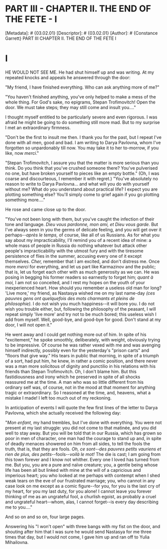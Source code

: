 # PART III - CHAPTER II. THE END OF THE FETE - I
[Metadata]: # {03.02.01}
[Descriptor]: # {03.02.01}
[Author]: # {Constance Garrett}
PART III
CHAPTER II. THE END OF THE FETE
I
# I
HE WOULD NOT SEE ME. He had shut himself up and was writing. At my repeated
knocks and appeals he answered through the door:

"My friend, I have finished everything. Who can ask anything more of me?"

"You haven't finished anything, you've only helped to make a mess of the whole
thing. For God's sake, no epigrams, Stepan Trofimovitch! Open the door. We must
take steps; they may still come and insult you...."

I thought myself entitled to be particularly severe and even rigorous. I was
afraid he might be going to do something still more mad. But to my surprise I
met an extraordinary firmness.

"Don't be the first to insult me then. I thank you for the past, but I repeat
I've done with all men, good and bad. I am writing to Darya Pavlovna, whom I've
forgotten so unpardonably till now. You may take it to her to-morrow, if you
like, now _merci_."

"Stepan Trofimovitch, I assure you that the matter is more serious than you
think. Do you think that you've crushed someone there? You've pulverised no
one, but have broken yourself to pieces like an empty bottle." (Oh, I was
coarse and discourteous, I remember it with regret.) "You've absolutely no
reason to write to Darya Pavlovna... and what will you do with yourself without
me? What do you understand about practical life? I expect you are plotting
something else? You'll simply come to grief again if you go plotting something
more...."

He rose and came close up to the door.

"You've not been long with them, but you've caught the infection of their tone
and language. _Dieu vous pardonne, mon ami, et Dieu vous garde._ But I've
always seen in you the germs of delicate feeling, and you will get over it
perhaps--_après le temps,_ of course, like all of us Russians. As for what you
say about my impracticability, I'll remind you of a recent idea of mine: a
whole mass of people in Russia do nothing whatever but attack other people's
impracticability with the utmost fury and with the tiresome persistence of
flies in the summer, accusing every one of it except themselves. _Cher,_
remember that I am excited, and don't distress me. Once more _merci_ for
everything, and let us part like Karmazinov and the public; that is, let us
forget each other with as much generosity as we can. He was posing in begging
his former readers so earnestly to forget him; _quant à moi,_ I am not so
conceited, and I rest my hopes on the youth of your inexperienced heart. How
should you remember a useless old man for long? 'Live more,' my friend, as
Nastasya wished me on my last name-day _(ces pauvres gens ont quelquefois des
mots charmants et pleins de philosophie)._ I do not wish you much happiness--it
will bore you. I do not wish you trouble either, but, following the philosophy
of the peasant, I will repeat simply 'live more' and try not to be much bored;
this useless wish I add from myself. Well, good-bye, and good-bye for good.
Don't stand at my door, I will not open it."

He went away and I could get nothing more out of him. In spite of his
"excitement," he spoke smoothly, deliberately, with weight, obviously trying to
be impressive. Of course he was rather vexed with me and was avenging himself
indirectly, possibly even for the yesterday's "prison carts" and "floors that
give way." His tears in public that morning, in spite of a triumph of a sort,
had put him, he knew, in rather a comic position, and there never was a man
more solicitous of dignity and punctilio in his relations with his friends than
Stepan Trofimovitch. Oh, I don't blame him. But this fastidiousness and irony
which he preserved in spite of all shocks reassured me at the time. A man who
was so little different from his ordinary self was, of course, not in the mood
at that moment for anything tragic or extraordinary. So I reasoned at the time,
and, heavens, what a mistake I made! I left too much out of my reckoning.

In anticipation of events I will quote the few first lines of the letter to
Darya Pavlovna, which she actually received the following day:

"_Mon enfant,_ my hand trembles, but I've done with everything. You were not
present at my last struggle: you did not come to that matinée, and you did well
to stay away. But you will be told that in our Russia, which has grown so poor
in men of character, one man had the courage to stand up and, in spite of
deadly menaces showered on him from all sides, to tell the fools the truth,
that is, that they are fools. _Oh, ce sont--des pauvres petits vauriens et rien
de plus, des petits_--fools--_voilà le mot!_ The die is cast; I am going from
this town forever and I know not whither. Every one I loved has turned from me.
But you, you are a pure and naïve creature; you, a gentle being whose life has
been all but linked with mine at the will of a capricious and imperious heart;
you who looked at me perhaps with contempt when I shed weak tears on the eve of
our frustrated marriage; you, who cannot in any case look on me except as a
comic figure--for you, for you is the last cry of my heart, for you my last
duty, for you alone! I cannot leave you forever thinking of me as an ungrateful
fool, a churlish egoist, as probably a cruel and ungrateful heart--whom, alas,
I cannot forget--is every day describing me to you...."

And so on and so on, four large pages.

Answering his "I won't open" with three bangs with my fist on the door, and
shouting after him that I was sure he would send Nastasya for me three times
that day, but I would not come, I gave him up and ran off to Yulia Mihailovna.

